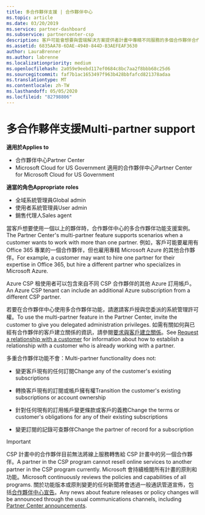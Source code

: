 ```yaml
---
title: 多合作夥伴支援 | 合作夥伴中心
ms.topic: article
ms.date: 03/20/2019
ms.service: partner-dashboard
ms.subservice: partnercenter-csp
description: 客戶可能會想要與雲端解決方案提供者計畫中專精不同服務的多個合作夥伴合作。
ms.assetid: 6835AA78-6DAE-4940-844D-B3AEFEAF3630
author: LauraBrenner
ms.author: labrenne
ms.localizationpriority: medium
ms.openlocfilehash: 2a059e9eebd117ef0684c8bc7aa2f8bbb68c25d6
ms.sourcegitcommit: faf7b1ac1653497f963b428bbfafcd821378adaa
ms.translationtype: MT
ms.contentlocale: zh-TW
ms.lasthandoff: 05/05/2020
ms.locfileid: "82798806"
---
```

# <a name="multi-partner-support"></a><span data-ttu-id="045ff-103">多合作夥伴支援</span><span class="sxs-lookup"><span data-stu-id="045ff-103">Multi-partner support</span></span>

<span data-ttu-id="045ff-104">**適用於**</span><span class="sxs-lookup"><span data-stu-id="045ff-104">**Applies to**</span></span>

-  <span data-ttu-id="045ff-105">合作夥伴中心</span><span class="sxs-lookup"><span data-stu-id="045ff-105">Partner Center</span></span>
-  <span data-ttu-id="045ff-106">Microsoft Cloud for US Government 適用的合作夥伴中心</span><span class="sxs-lookup"><span data-stu-id="045ff-106">Partner Center for Microsoft Cloud for US Government</span></span>

<span data-ttu-id="045ff-107">**適當的角色**</span><span class="sxs-lookup"><span data-stu-id="045ff-107">**Appropriate roles**</span></span>
-   <span data-ttu-id="045ff-108">全域系統管理員</span><span class="sxs-lookup"><span data-stu-id="045ff-108">Global admin</span></span>
-   <span data-ttu-id="045ff-109">使用者系統管理員</span><span class="sxs-lookup"><span data-stu-id="045ff-109">User admin</span></span>
-   <span data-ttu-id="045ff-110">銷售代理人</span><span class="sxs-lookup"><span data-stu-id="045ff-110">Sales agent</span></span>

<span data-ttu-id="045ff-111">當客戶想要使用一個以上的夥伴時，合作夥伴中心的多合作夥伴功能支援案例。</span><span class="sxs-lookup"><span data-stu-id="045ff-111">The Partner Center's multi-partner feature supports scenarios when a customer wants to work with more than one partner.</span></span> <span data-ttu-id="045ff-112">例如，客戶可能要雇用有 Office 365 專業的一個合作夥伴，但也雇用專精 Microsoft Azure 的其他合作夥伴。</span><span class="sxs-lookup"><span data-stu-id="045ff-112">For example, a customer may want to hire one partner for their expertise in Office 365, but hire a different partner who specializes in Microsoft Azure.</span></span> 

<span data-ttu-id="045ff-113">Azure CSP 租使用者可以包含來自不同 CSP 合作夥伴的其他 Azure 訂用帳戶。</span><span class="sxs-lookup"><span data-stu-id="045ff-113">An Azure CSP tenant can include an additional Azure subscription from a different CSP partner.</span></span>

<span data-ttu-id="045ff-114">若要在合作夥伴中心使用多合作夥伴功能，請邀請客戶授與您委派的系統管理許可權。</span><span class="sxs-lookup"><span data-stu-id="045ff-114">To use the multi-partner feature in the Partner Center, invite the customer to give you delegated administration privileges.</span></span> <span data-ttu-id="045ff-115">如需有關如何與已經有合作夥伴的客戶建立關係的資訊，請參閱[要求與客戶建立關係](request-a-relationship-with-a-customer.md)。</span><span class="sxs-lookup"><span data-stu-id="045ff-115">See [Request a relationship with a customer](request-a-relationship-with-a-customer.md) for information about how to establish a relationship with a customer who is already working with a partner.</span></span>

<span data-ttu-id="045ff-116">多重合作夥伴功能不會：</span><span class="sxs-lookup"><span data-stu-id="045ff-116">Multi-partner functionality does not:</span></span>

- <span data-ttu-id="045ff-117">變更客戶現有的任何訂閱</span><span class="sxs-lookup"><span data-stu-id="045ff-117">Change any of the customer's existing subscriptions</span></span>

- <span data-ttu-id="045ff-118">轉換客戶現有的訂閱或帳戶擁有權</span><span class="sxs-lookup"><span data-stu-id="045ff-118">Transition the customer's existing subscriptions or account ownership</span></span>

- <span data-ttu-id="045ff-119">針對任何現有的訂用帳戶變更條款或客戶的義務</span><span class="sxs-lookup"><span data-stu-id="045ff-119">Change the terms or customer's obligations for any of their existing subscriptions</span></span>

- <span data-ttu-id="045ff-120">變更訂閱的記錄可查夥伴</span><span class="sxs-lookup"><span data-stu-id="045ff-120">Change the partner of record for a subscription</span></span>

> [!IMPORTANT]  
> <span data-ttu-id="045ff-121">CSP 計畫中的合作夥伴目前無法將線上服務轉售給 CSP 計畫中的另一個合作夥伴。</span><span class="sxs-lookup"><span data-stu-id="045ff-121">A partner in the CSP program cannot resell online services to another partner in the CSP program currently.</span></span> <span data-ttu-id="045ff-122">Microsoft 會持續檢閱所有計畫的原則和功能。</span><span class="sxs-lookup"><span data-stu-id="045ff-122">Microsoft continuously reviews the policies and capabilities of all programs.</span></span> <span data-ttu-id="045ff-123">關於功能版本或原則變更的任何新聞將會透過一般通訊管道宣佈，包括[合作夥伴中心宣告](https://partner.microsoft.com/pcv/announcements)。</span><span class="sxs-lookup"><span data-stu-id="045ff-123">Any news about feature releases or policy changes will be announced through the usual communications channels, including [Partner Center announcements](https://partner.microsoft.com/pcv/announcements).</span></span>






